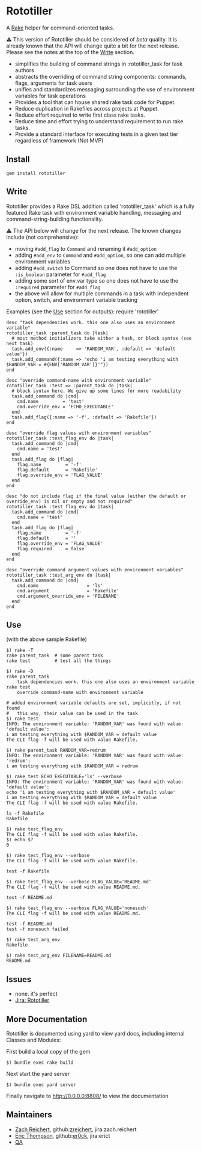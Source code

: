 # Rototiller

A [Rake](https://github.com/ruby/rake) helper for command-oriented tasks.

:warning: This version of Rototiller should be considered of _beta_ quality.
It is already known that the API will change quite a bit for the next release.
Please see the notes at the top of the [Write](#write) section.

* simplifies the building of command strings in :rototiller_task for task authors
* abstracts the overriding of command string components: commands, flags, arguments for task users
* unifies and standardizes messaging surrounding the use of environment variables for task operations
* Provides a tool that can house shared rake task code for Puppet.
* Reduce duplication in Rakefiles across projects at Puppet.
* Reduce effort required to write first class rake tasks.
* Reduce time and effort trying to understand requirement to run rake tasks.
* Provide a standard interface for executing tests in a given test tier regardless of framework (Not MVP)

<a name="install"></a>
## Install
    gem install rototiller

<a name="write"></a>
## Write
Rototiller provides a Rake DSL addition called 'rototiller_task' which is a fully featured Rake task with environment variable handling, messaging and command-string-building functionality.

:warning: The API below will change for the next release.
The known changes include (not comprehensive):
* moving `#add_flag` to `Command` and renaming it `#add_option`
* adding `#add_env` to `Command` and `#add_option`, so one can add multiple environment variables
* adding `#add_switch` to Command so one does not have to use the `:is_boolean` parameter for `#add_flag`
* adding some sort of env_var type so one does not have to use the `:required` parameter for `#add_flag`
* the above will allow for multiple commands in a task with independent option, switch, and environment variable tracking

Examples (see the [Use](#use) section for outputs):
    require 'rototiller'

    desc "task dependencies work. this one also uses an environment variable"
    rototiller_task :parent_task do |task|
      # most method initializers take either a hash, or block syntax (see next task)
      task.add_env({:name     => 'RANDOM_VAR', :default => 'default value'})
      task.add_command({:name => "echo 'i am testing everything with $RANDOM_VAR = #{ENV['RANDOM_VAR']}'"})
    end

    desc "override command-name with environment variable"
    rototiller_task :test => :parent_task do |task|
      # block syntax here. We give up some lines for more readability
      task.add_command do |cmd|
        cmd.name         = 'test'
        cmd.override_env = 'ECHO_EXECUTABLE'
      end
      task.add_flag({:name => '-f', :default => 'Rakefile'})
    end

    desc "override flag values with environment variables"
    rototiller_task :test_flag_env do |task|
      task.add_command do |cmd|
        cmd.name = 'test'
      end
      task.add_flag do |flag|
        flag.name         = '-f'
        flag.default      = 'Rakefile'
        flag.override_env = 'FLAG_VALUE'
      end
    end

    desc "do not include flag if the final value (either the default or override_env) is nil or empty and not required"
    rototiller_task :test_flag_env do |task|
      task.add_command do |cmd|
        cmd.name = 'test'
      end
      task.add_flag do |flag|
        flag.name         = '-f'
        flag.default      = ''
        flag.override_env = 'FLAG_VALUE'
        flag.required     = false
      end
    end

    desc "override command argument values with environment variables"
    rototiller_task :test_arg_env do |task|
      task.add_command do |cmd|
        cmd.name                  = 'ls'
        cmd.argument              = 'Rakefile'
        cmd.argument_override_env = 'FILENAME'
      end
    end

<a name="use"></a>
## Use
(with the above sample Rakefile)

    $) rake -T
    rake parent_task  # some parent task
    rake test         # test all the things

    $) rake -D
    rake parent_task
        task dependencies work. this one also uses an environment variable
    rake test
        override command-name with environment variable

    # added environment variable defaults are set, implicitly, if not found
    #   this way, their value can be used in the task
    $) rake test
    INFO: The environment variable: 'RANDOM_VAR' was found with value: 'default value':
    i am testing everything with $RANDOM_VAR = default value
    The CLI flag -f will be used with value Rakefile.

    $) rake parent_task RANDOM_VAR=redrum
    INFO: The environment variable: 'RANDOM_VAR' was found with value: 'redrum':
    i am testing everything with $RANDOM_VAR = redrum

    $) rake test ECHO_EXECUTABLE='ls' --verbose
    INFO: The environment variable: 'RANDOM_VAR' was found with value: 'default value':
    echo 'i am testing everything with $RANDOM_VAR = default value'
    i am testing everything with $RANDOM_VAR = default value
    The CLI flag -f will be used with value Rakefile.

    ls -f Rakefile
    Rakefile

    $) rake test_flag_env
    The CLI flag -f will be used with value Rakefile.
    $) echo $?
    0

    $) rake test_flag_env --verbose
    The CLI flag -f will be used with value Rakefile.

    test -f Rakefile

    $) rake test_flag_env --verbose FLAG_VALUE='README.md'
    The CLI flag -f will be used with value README.md.

    test -f README.md

    $) rake test_flag_env --verbose FLAG_VALUE='nonesuch'
    The CLI flag -f will be used with value README.md.

    test -f README.md
    test -f nonesuch failed

    $) rake test_arg_env
    Rakefile

    $) rake test_arg_env FILENAME=README.md
    README.md

## Issues

* none. it's perfect
* [Jira: Rototiller](https://tickets.puppetlabs.com/issues/?jql=project%20%3D%20QA)

## More Documentation

Rototiller is documented using yard
to view yard docs, including internal Classes and Modules:

First build a local copy of the gem

    $) bundle exec rake build

Next start the yard server

    $) bundle exec yard server

Finally navigate to http://0.0.0.0:8808/ to view the documentation

## Maintainers
* [Zach Reichert](zach.reichert@puppetlabs.com), github:[zreichert](https://github.com/zreichert), jira:zach.reichert
* [Eric Thompson](erict@puppetlabs.com), github:[er0ck](https://github.com/er0ck), jira:erict
* [QA](qa-team@puppetlabs.com)
